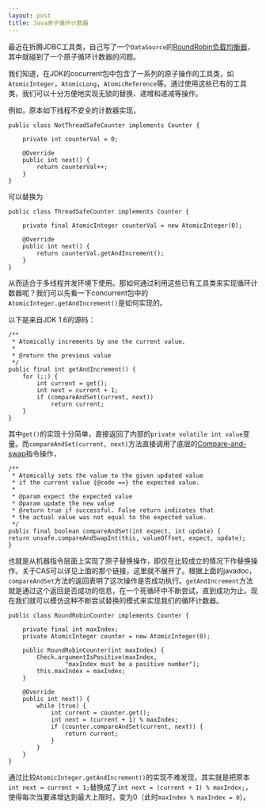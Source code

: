 ```yaml
---
layout: post
title: Java原子循环计数器
---
```


最近在折腾JDBC工具类，自己写了一个`DataSource`的[RoundRobin负载均衡器][1]，其中就碰到了一个原子循环计数器的问题。

我们知道，在JDK的cocurrent包中包含了一系列的原子操作的工具类，如`AtomicInteger`，`AtomicLong`，`AtomicReference`等。通过使用这些已有的工具类，我们可以十分方便地实现无锁的替换、递增和递减等操作。

例如，原本如下线程不安全的计数器实现，

    public class NotThreadSafeCounter implements Counter {
    
        private int counterVal = 0;
    
        @Override
        public int next() {
            return counterVal++;
        }
    }
    

可以替换为

    public class ThreadSafeCounter implements Counter {
    
        private final AtomicInteger counterVal = new AtomicInteger(0);
    
        @Override
        public int next() {
            return counterVal.getAndIncrement();
        }
    }
    

从而适合于多线程并发环境下使用。那如何通过利用这些已有工具类来实现循环计数器呢？我们可以先看一下concurrent包中的`AtomicInteger.getAndIncrement()`是如何实现的。

以下是来自JDK 1.6的源码：

    /**
     * Atomically increments by one the current value.
     *
     * @return the previous value
     */
    public final int getAndIncrement() {
        for (;;) {
            int current = get();
            int next = current + 1;
            if (compareAndSet(current, next))
                return current;
        }
    }
    

其中`get()`的实现十分简单，直接返回了内部的`private volatile int value`变量。而`compareAndSet(current, next)`方法直接调用了底层的[Compare-and-swap][2]指令操作，

    /**
     * Atomically sets the value to the given updated value
     * if the current value {@code ==} the expected value.
     *
     * @param expect the expected value
     * @param update the new value
     * @return true if successful. False return indicates that
     * the actual value was not equal to the expected value.
     */
    public final boolean compareAndSet(int expect, int update) {
    return unsafe.compareAndSwapInt(this, valueOffset, expect, update);
    }
    

也就是从机器指令层面上实现了原子替换操作，即仅在比较成立的情况下作替换操作。关于CAS可以详见上面的那个链接，这里就不展开了。根据上面的javadoc，`compareAndSet`方法的返回表明了这次操作是否成功执行。`getAndIncrement`方法就是通过这个返回是否成功的信息，在一个死循环中不断尝试，直到成功为止。现在我们就可以模仿这种不断尝试替换的模式来实现我们的循环计数器。

    public class RoundRobinCounter implements Counter {
    
        private final int maxIndex;
        private AtomicInteger counter = new AtomicInteger(0);
    
        public RoundRobinCounter(int maxIndex) {
            Check.argumentIsPositive(maxIndex,
                    "maxIndex must be a positive number");
            this.maxIndex = maxIndex;
        }
    
        @Override
        public int next() {
            while (true) {
                int current = counter.get();
                int next = (current + 1) % maxIndex;
                if (counter.compareAndSet(current, next)) {
                    return current;
                }
            }
        }
    }
    

通过比较`AtomicInteger.getAndIncrement()`的实现不难发现，其实就是把原本`int next = current + 1;`替换成了`int next = (current + 1) % maxIndex;`，使得每次当要递增达到最大上限时，变为0（此时`maxIndex % maxIndex = 0`）。

 [1]: https://github.com/predatorray/jdbc-utils/blob/facab22dfa274aa702917f223768f6e6e9290497/src/main/java/me/predatorray/jdbc/datasource/RoundRobin.java
 [2]: http://en.wikipedia.org/wiki/Compare-and-swap